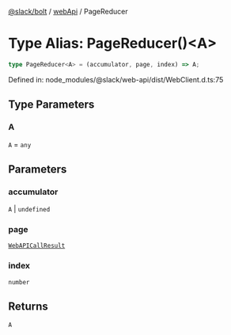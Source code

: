 [@slack/bolt](../../../../index.md) / [webApi](../index.md) / PageReducer

# Type Alias: PageReducer()\<A\>

```ts
type PageReducer<A> = (accumulator, page, index) => A;
```

Defined in: node\_modules/@slack/web-api/dist/WebClient.d.ts:75

## Type Parameters

### A

`A` = `any`

## Parameters

### accumulator

`A` | `undefined`

### page

[`WebAPICallResult`](../interfaces/WebAPICallResult.md)

### index

`number`

## Returns

`A`
